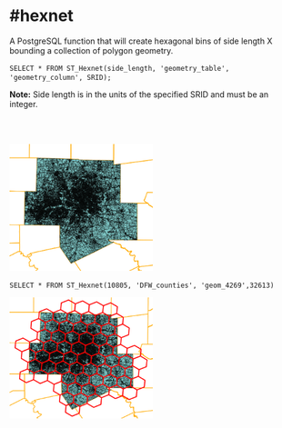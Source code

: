 #hexnet
======
A PostgreSQL function that will create hexagonal bins of side length X bounding a collection of polygon geometry.

```PostgreSQL
SELECT * FROM ST_Hexnet(side_length, 'geometry_table', 'geometry_column', SRID);
```

**Note:** Side length is in the units of the specified SRID and must be an integer.

<br><br>

<img src="https://raw.githubusercontent.com/DallasMorningNews/hexnet/master/dallas.png" width="350px" style="max-width:50%;">

```
SELECT * FROM ST_Hexnet(10805, 'DFW_counties', 'geom_4269',32613)
```

<img src="https://raw.githubusercontent.com/DallasMorningNews/hexnet/master/dallas_hex.png" width="350px" style="max-width:50%;">
